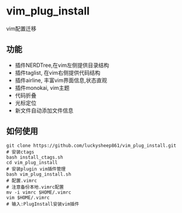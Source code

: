 # vim_plug_install
vim配置迁移
## 功能
- 插件NERDTree,在vim左侧提供目录结构
- 插件taglist, 在vim右侧提供代码结构
- 插件airline, 丰富vim界面信息,状态直观
- 插件monokai, vim主题
- 代码折叠
- 光标定位
- 新文件自动添加文件信息

## 如何使用
```
git clone https://github.com/luckysheep861/vim_plug_install.git
# 安装ctags
bash install_ctags.sh
cd vim_plug_install
# 安装plugin vim插件管理
bash vim_plug_install.sh
# 配置.vimrc
# 注意备份本地.vimrc配置
mv -i vimrc $HOME/.vimrc
vim $HOME/.vimrc
# 输入:PlugInstall安装vim插件
```
